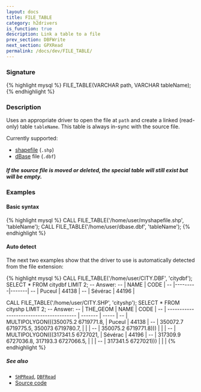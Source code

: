 ```yaml
---
layout: docs
title: FILE_TABLE
category: h2drivers
is_function: true
description: Link a table to a file
prev_section: DBFWrite
next_section: GPXRead
permalink: /docs/dev/FILE_TABLE/
---
```


### Signature

{% highlight mysql %}
FILE_TABLE(VARCHAR path, VARCHAR tableName);
{% endhighlight %}

### Description

Uses an appropriate driver to open the file at `path` and create a
linked (read-only) table `tableName`.
This table is always in-sync with the source file.

Currently supported:

* [shapefile][wikishp] (`.shp`)
* [dBase][wikidbf] file (`.dbf`)

<div class="note warning">
  <h5>If the source file is moved or deleted, the special table will still
  exist but will be empty.</h5>
</div>

### Examples


#### Basic syntax
{% highlight mysql %}
CALL FILE_TABLE('/home/user/myshapefile.shp', 'tableName');
CALL FILE_TABLE('/home/user/dbase.dbf', 'tableName');
{% endhighlight %}

#### Auto detect
The next two examples show that the driver to use is automatically detected from the file extension:

{% highlight mysql %}
CALL FILE_TABLE('/home/user/CITY.DBF', 'citydbf');
SELECT * FROM citydbf LIMIT 2;
-- Answer:
-- |  NAME   | CODE  |
-- |---------|-------|
-- | Puceul  | 44138 |
-- | Sévérac | 44196 |

CALL FILE_TABLE('/home/user/CITY.SHP', 'cityshp');
SELECT * FROM cityshp LIMIT 2;
-- Answer:
-- |                 THE_GEOM                 |  NAME   | CODE  |
-- | ---------------------------------------- | ------- | ----- |
-- | MULTIPOLYGON(((350075.2 6719771.8,       | Puceul  | 44138 |
-- |  350072.7 6719775.5, 350073 6719780.7,   |         |       |
-- |  350075.2 6719771.8)))                   |         |       |
-- | MULTIPOLYGON(((317341.5 6727021,         | Sévérac | 44196 |
-- |  317309.9 6727036.8, 317193.3 6727066.5, |         |       |
-- |  317341.5 6727021)))                     |         |       |
{% endhighlight %}

##### See also

* [`SHPRead`](../SHPRead), [`DBFRead`](../DBFRead)
* <a href="https://github.com/orbisgis/h2gis/blob/master/h2gis-functions/src/main/java/org/h2gis/functions/io/DriverManager.java" target="_blank">Source code</a>

[wikidbf]: http://en.wikipedia.org/wiki/DBase
[wikishp]: http://en.wikipedia.org/wiki/Shapefile
